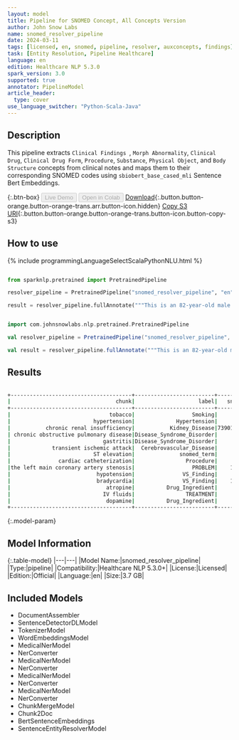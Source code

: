 ```yaml
---
layout: model
title: Pipeline for SNOMED Concept, All Concepts Version
author: John Snow Labs
name: snomed_resolver_pipeline
date: 2024-03-11
tags: [licensed, en, snomed, pipeline, resolver, auxconcepts, findings]
task: [Entity Resolution, Pipeline Healthcare]
language: en
edition: Healthcare NLP 5.3.0
spark_version: 3.0
supported: true
annotator: PipelineModel
article_header:
  type: cover
use_language_switcher: "Python-Scala-Java"
---
```


## Description

This pipeline extracts `Clinical Findings `, `Morph Abnormality`, `Clinical Drug`, `Clinical Drug Form`, `Procedure`, `Substance`, `Physical Object`, and `Body Structure` concepts from clinical notes and maps them to their corresponding SNOMED codes using `sbiobert_base_cased_mli` Sentence Bert Embeddings.

{:.btn-box}
<button class="button button-orange" disabled>Live Demo</button>
<button class="button button-orange" disabled>Open in Colab</button>
[Download](https://s3.amazonaws.com/auxdata.johnsnowlabs.com/clinical/models/snomed_resolver_pipeline_en_5.3.0_3.0_1710189594337.zip){:.button.button-orange.button-orange-trans.arr.button-icon.hidden}
[Copy S3 URI](s3://auxdata.johnsnowlabs.com/clinical/models/snomed_resolver_pipeline_en_5.3.0_3.0_1710189594337.zip){:.button.button-orange.button-orange-trans.button-icon.button-copy-s3}

## How to use



<div class="tabs-box" markdown="1">
{% include programmingLanguageSelectScalaPythonNLU.html %}
  
```python

from sparknlp.pretrained import PretrainedPipeline

resolver_pipeline = PretrainedPipeline("snomed_resolver_pipeline", "en", "clinical/models")

result = resolver_pipeline.fullAnnotate("""This is an 82-year-old male with a history of prior tobacco use, hypertension, chronic renal insufficiency, chronic obstructive pulmonary disease, gastritis, and transient ischemic attack. He initially presented to Braintree with ST elevation and was transferred to St. Margaret’s Center. He underwent cardiac catheterization because of the left main coronary artery stenosis, which was complicated by hypotension and bradycardia. He required atropine, IV fluids, and dopamine.""")

```
```scala

import com.johnsnowlabs.nlp.pretrained.PretrainedPipeline

val resolver_pipeline = PretrainedPipeline("snomed_resolver_pipeline", "en", "clinical/models")

val result = resolver_pipeline.fullAnnotate("""This is an 82-year-old male with a history of prior tobacco use, hypertension, chronic renal insufficiency, chronic obstructive pulmonary disease, gastritis, and transient ischemic attack. He initially presented to Braintree with ST elevation and was transferred to St. Margaret’s Center. He underwent cardiac catheterization because of the left main coronary artery stenosis, which was complicated by hypotension and bradycardia. He required atropine, IV fluids, and dopamine.""")

```
</div>

## Results

```bash

+--------------------------------------+-------------------------+--------------+-----------------------------------------------+----------------------------------------------------------------------+----------------------------------------------------------------------+----------------------------------------------------------------------+
|                                 chunk|                    label|   snomed_code|                                     resolution|                                                             all_codes|                                                       all_resolutions|                                                        all_aux_labels|
+--------------------------------------+-------------------------+--------------+-----------------------------------------------+----------------------------------------------------------------------+----------------------------------------------------------------------+----------------------------------------------------------------------+
|                               tobacco|                  Smoking|      57264008|                                        tobacco|57264008:::102407002:::39953003:::159882006:::102408007:::722496004...|tobacco:::tobacco smoke:::tobacco - substance:::tobacco processor::...|Organism:::Substance:::Substance:::Social Context:::Substance:::Phy...|
|                          hypertension|             Hypertension|     161501007|                              h/o: hypertension|161501007:::73578008:::160357008:::268607006:::417312002:::27594400...|h/o: hypertension:::hyperdistension:::fh: hypertension:::hypertensi...|Context-dependent:::Morph Abnormality:::Context-dependent:::Observa...|
|           chronic renal insufficiency|           Kidney_Disease|73901000119107|                 history of renal insufficiency|73901000119107:::414417004:::1259460004:::472953006:::289916006:::1...|history of renal insufficiency:::history of - renal failure:::posto...|Context-dependent:::Context-dependent:::No_Concept_Class:::Context-...|
| chronic obstructive pulmonary disease|Disease_Syndrome_Disorder|     394702007|chronic obstructive pulmonary disease follow-up|394702007:::866204005:::395159008:::390891009:::702839006:::2704730...|chronic obstructive pulmonary disease follow-up:::consultation for ...|Procedure:::Procedure:::Context-dependent:::Procedure:::Location:::...|
|                             gastritis|Disease_Syndrome_Disorder|     413241009|                         suspicion of gastritis|413241009:::1163521007:::1163522000:::1204466001:::1197706007:::956...|suspicion of gastritis:::enterococcal gastritis:::enteroviral gastr...|Context-dependent:::No_Concept_Class:::No_Concept_Class:::No_Concep...|
|             transient ischemic attack|  Cerebrovascular_Disease|     473129008|            suspected transient ischemic attack|473129008:::161511000:::736288002:::1204218005:::1208871009:::55470...|suspected transient ischemic attack:::history of transient ischaemi...|Context-dependent:::Context-dependent:::Record Artifact:::No_Concep...|
|                          ST elevation|              snomed_term|     164931005|                                   st elevation|164931005:::277203001:::117144008:::255456001:::711583000:::2635600...|st elevation:::suprasellar extension:::upper parasternal region:::e...|Observable Entity:::Qualifier Value:::Body Structure:::Qualifier Va...|
|               cardiac catheterization|                Procedure|      41976001|                        cardiac catheterization|41976001:::705923009:::721968000:::467735004:::129085009:::42531500...|cardiac catheterization:::cardiac catheter:::cardiac catheterizatio...|Procedure:::Physical Object:::Record Artifact:::Physical Object:::Q...|
|the left main coronary artery stenosis|                  PROBLEM|    1255621004| distal left coronary artery main stem stenosis|1255621004:::1255569006:::1255624007:::1255265004:::1255622006:::12...|distal left coronary artery main stem stenosis:::ostial left main c...|No_Concept_Class:::No_Concept_Class:::No_Concept_Class:::No_Concept...|
|                           hypotension|               VS_Finding|     241727003|                            induced hypotension|241727003:::1182007:::266695002:::472960000:::408497003:::4382004::...|induced hypotension:::hypotensive agent:::hypothermia with hypotens...|Procedure:::Pharma/Biol Product:::Procedure:::Context-dependent:::P...|
|                           bradycardia|               VS_Finding|    1217429005|                       asymptomatic bradycardia|1217429005:::690461000119106:::65723001:::285666008:::1182007:::241...|asymptomatic bradycardia:::history of bradycardia:::decreased barom...|No_Concept_Class:::Context-dependent:::Physical Force:::Physical Fo...|
|                              atropine|          Drug_Ingredient|      73949004|                                       atropine|73949004:::105075009:::349945006:::410493009:::74237004:::50507004:...|atropine:::atropine measurement:::oral atropine:::atropinization:::...|Pharma/Biol Product:::Procedure:::Clinical Drug Form:::Procedure:::...|
|                             IV fluids|                TREATMENT|     118431008|                                       iv fluid|118431008:::82449006:::47625008:::261841005:::261842003:::9778000::...|iv fluid:::iv catheter:::iv route:::iv/c:::iv/r:::iv cmv:::intraven...|Substance:::Physical Object:::Qualifier Value:::Qualifier Value:::Q...|
|                              dopamine|          Drug_Ingredient|      59187003|                                       dopamine|59187003:::412383006:::37484001:::32779004:::412845004:::713493000:...|dopamine:::dopamine agent:::dopamine receptor:::dopamine measuremen...|Pharma/Biol Product:::Substance:::Substance:::Procedure:::Procedure...|
+--------------------------------------+-------------------------+--------------+-----------------------------------------------+----------------------------------------------------------------------+----------------------------------------------------------------------+----------------------------------------------------------------------+

```

{:.model-param}
## Model Information

{:.table-model}
|---|---|
|Model Name:|snomed_resolver_pipeline|
|Type:|pipeline|
|Compatibility:|Healthcare NLP 5.3.0+|
|License:|Licensed|
|Edition:|Official|
|Language:|en|
|Size:|3.7 GB|

## Included Models

- DocumentAssembler
- SentenceDetectorDLModel
- TokenizerModel
- WordEmbeddingsModel
- MedicalNerModel
- NerConverter
- MedicalNerModel
- NerConverter
- MedicalNerModel
- NerConverter
- MedicalNerModel
- NerConverter
- ChunkMergeModel
- Chunk2Doc
- BertSentenceEmbeddings
- SentenceEntityResolverModel
